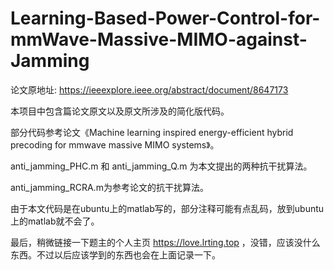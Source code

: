 # Learning-Based-Power-Control-for-mmWave-Massive-MIMO-against-Jamming

论文原地址: https://ieeexplore.ieee.org/abstract/document/8647173

本项目中包含篇论文原文以及原文所涉及的简化版代码。

部分代码参考论文《Machine learning inspired energy-efficient hybrid precoding for mmwave massive MIMO systems》。

anti_jamming_PHC.m 和 anti_jamming_Q.m 为本文提出的两种抗干扰算法。

anti_jamming_RCRA.m为参考论文的抗干扰算法。

由于本文代码是在ubuntu上的matlab写的，部分注释可能有点乱码，放到ubuntu上的matlab就不会了。

最后，稍微链接一下题主的个人主页 https://love.lrting.top ，没错，应该没什么东西。不过以后应该学到的东西也会在上面记录一下。
